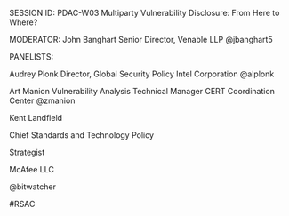 SESSION ID: PDAC-W03
Multiparty Vulnerability Disclosure: From Here to Where?

MODERATOR: John Banghart
Senior Director, Venable LLP @jbanghart5

PANELISTS:

Audrey Plonk
Director, Global Security Policy Intel Corporation @alplonk

Art Manion
Vulnerability Analysis Technical Manager
CERT Coordination Center @zmanion

Kent Landfield

Chief Standards and Technology Policy

Strategist

McAfee LLC

@bitwatcher

#RSAC

